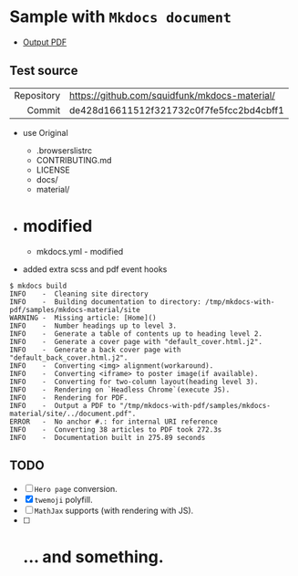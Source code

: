 # Sample with `Mkdocs document`

- [Output PDF](document.pdf)

## Test source

|            |                                               |
| ---------: | --------------------------------------------- |
| Repository | https://github.com/squidfunk/mkdocs-material/ |
| Commit     | de428d16611512f321732c0f7fe5fcc2bd4cbff1      |

- use Original
  - .browserslistrc
  - CONTRIBUTING.md
  - LICENSE
  - docs/
  - material/
- # modified
  
  - mkdocs.yml - modified
- added extra scss and pdf event hooks

```console
$ mkdocs build
INFO    -  Cleaning site directory
INFO    -  Building documentation to directory: /tmp/mkdocs-with-pdf/samples/mkdocs-material/site
WARNING -  Missing article: [Home]()
INFO    -  Number headings up to level 3.
INFO    -  Generate a table of contents up to heading level 2.
INFO    -  Generate a cover page with "default_cover.html.j2".
INFO    -  Generate a back cover page with "default_back_cover.html.j2".
INFO    -  Converting <img> alignment(workaround).
INFO    -  Converting <iframe> to poster image(if available).
INFO    -  Converting for two-column layout(heading level 3).
INFO    -  Rendering on `Headless Chrome`(execute JS).
INFO    -  Rendering for PDF.
INFO    -  Output a PDF to "/tmp/mkdocs-with-pdf/samples/mkdocs-material/site/../document.pdf".
ERROR   -  No anchor #.: for internal URI reference
INFO    -  Converting 38 articles to PDF took 272.3s
INFO    -  Documentation built in 275.89 seconds
```

## TODO

- [ ] `Hero page` conversion.
- [x] `twemoji` polyfill.
- [ ] `MathJax` supports (with rendering with JS).
- [ ] # ... and something.
